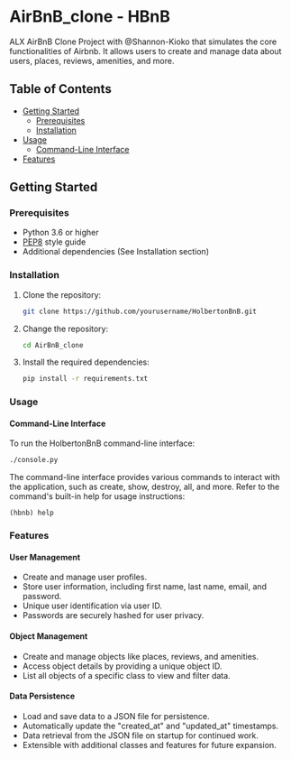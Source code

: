 # AirBnB_clone - HBnB
ALX AirBnB Clone Project with @Shannon-Kioko that simulates the core functionalities of Airbnb. It allows users to create and manage data about users, places, reviews, amenities, and more.

## Table of Contents

- [Getting Started](#getting-started)
  - [Prerequisites](#prerequisites)
  - [Installation](#installation)
- [Usage](#usage)
  - [Command-Line Interface](#command-line-interface)
- [Features](#features)

## Getting Started

### Prerequisites

- Python 3.6 or higher
- [PEP8](https://www.python.org/dev/peps/pep-0008/) style guide
- Additional dependencies (See Installation section)

### Installation

1. Clone the repository:

   ```bash
   git clone https://github.com/yourusername/HolbertonBnB.git

2. Change the repository:
   ```bash
   cd AirBnB_clone

3. Install the required dependencies:
   ```bash
   pip install -r requirements.txt

### Usage
#### Command-Line Interface
To run the HolbertonBnB command-line interface:
```bash
./console.py
```
The command-line interface provides various commands to interact with the application, such as create, show, destroy, all, and more. Refer to the command's built-in help for usage instructions:
```
(hbnb) help
```

### Features
#### User Management
* Create and manage user profiles.
* Store user information, including first name, last name, email, and password.
* Unique user identification via user ID.
* Passwords are securely hashed for user privacy.

#### Object Management
* Create and manage objects like places, reviews, and amenities.
* Access object details by providing a unique object ID.
* List all objects of a specific class to view and filter data.

#### Data Persistence
* Load and save data to a JSON file for persistence.
* Automatically update the "created_at" and "updated_at" timestamps.
* Data retrieval from the JSON file on startup for continued work.
* Extensible with additional classes and features for future expansion.


   
